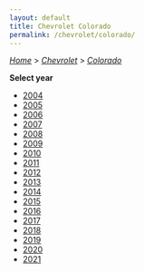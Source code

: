 ```yaml
---
layout: default
title: Chevrolet Colorado
permalink: /chevrolet/colorado/
---
```

[*Home*](/) > [*Chevrolet*](/chevrolet/) > [*Colorado*](/chevrolet/colorado/)

**Select year**

- [2004](/chevrolet/colorado/2004/)
- [2005](/chevrolet/colorado/2005/)
- [2006](/chevrolet/colorado/2006/)
- [2007](/chevrolet/colorado/2007/)
- [2008](/chevrolet/colorado/2008/)
- [2009](/chevrolet/colorado/2009/)
- [2010](/chevrolet/colorado/2010/)
- [2011](/chevrolet/colorado/2011/)
- [2012](/chevrolet/colorado/2012/)
- [2013](/chevrolet/colorado/2013/)
- [2014](/chevrolet/colorado/2014/)
- [2015](/chevrolet/colorado/2015/)
- [2016](/chevrolet/colorado/2016/)
- [2017](/chevrolet/colorado/2017/)
- [2018](/chevrolet/colorado/2018/)
- [2019](/chevrolet/colorado/2019/)
- [2020](/chevrolet/colorado/2020/)
- [2021](/chevrolet/colorado/2021/)
